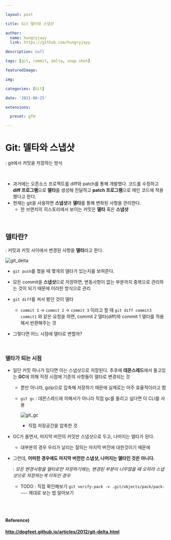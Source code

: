 ```yaml
---

layout: post

title: Git 델타와 스냅샷

author: 
  name: hungryjayy
  link: https://github.com/hungryjayy

description: null

tags: [git, commit, delta, snap shot]

featuredImage: 

img: 

categories: [Git]

date: '2021-08-25'

extensions:

  preset: gfm

---
```




# Git: 델타와 스냅샷

: git에서 커밋을 저장하는 방식

<br>

* 과거에는 오픈소스 프로젝트를 diff와 patch를 통해 개발했다. 코드를 수정하고 **diff 프로그램**으로 **델타**를 생성해 전달하고 **patch 프로그램**으로 메인 코드에 적용했다고 한다.
* 현재는 git을 사용하면 **스냅샷**과 **델타**를 통해 변화된 사항을 관리한다.
  * 한 브랜치의 히스토리에서 보이는 커밋은 **델타** 혹은 **스냅샷**

<br>

## 델타란?

: 커밋과 커밋 사이에서 변경된 사항을 **델타**라고 한다.

![git_delta](https://hungryjayy.github.io/assets/img/Git/git_delta.png) 

* `git push`를 했을 때 몇개의 델타가 있는지를 보여준다.<br>

* 모든 commit을 **스냅샷**으로 저장하면, 변동사항이 없는 부분까지 중복으로 관리하는 것이 되기 때문에 이러한 방식으로 관리
* `git diff`를 쳐서 봤던 것이 델타
  * `commit 1` -> `commit 2` -> `commit 3` 이라고 할 때 `git diff commit3 commit1` 와 같은 요청을 하면, commit 2 델타(diff)와 commit 1 델타를 적용해서 반환해주는 것
* 그렇다면 어느 시점에 델타로 변할까?

<br>

### 델타가 되는 시점

* 일단 커밋 하나가 있다면 이는 스냅샷으로 저장된다. 추후에 **데몬스레드**에서 돌고있는 **GC**에 의해 적정 시점에 기존의 사항들이 델타로 변경되는 것

  * 뿐만 아니라, gzip으로 압축해 저장하기 때문에 실제로는 아주 효율적이라고 함

  * `git gc` : 데몬스레드에 의해서가 아니라 직접 gc를 돌리고 싶다면 이 CLI를 사용

    ![git_gc](https://hungryjayy.github.io/assets/img/Git/git_gc.png) 

    * 직접 저장공간을 압축한 것

* GC가 돌면서, 마지막 버전의 커밋만 스냅샷으로 두고, 나머지는 델타가 된다.

  * 대부분의 경우 우리가 날리는 질의는 마지막 버전에 대한것이기 때문에

* 그런데, **어떠한 경우에도 마지막 버전만 스냅샷, 나머지는 델타인 것은 아니다.**

  : *모든 변경사항을 델타로만 저장하기에는, 변경된 부분이 너무많을 때 오히려 스냅샷으로 저장하는게 이득인 경우*

  * TODO : 직접 확인해보기 `git verify-pack -v .git/objects/pack/pack-~~~` 제대로 보는 법 알아보기

<br><br>

#### Reference)

#### http://dogfeet.github.io/articles/2012/git-delta.html

